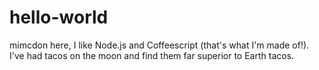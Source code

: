 # hello-world

mimcdon here, I like Node.js and Coffeescript (that's what I'm made of!).
I've had tacos on the moon and find them far superior to Earth tacos.
